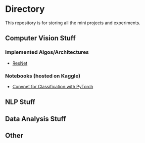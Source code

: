 # Directory

This repository is for storing all the mini projects and experiments.

## Computer Vision Stuff

### Implemented Algos/Architectures
- [ResNet](https://github.com/jytan17/miscellaneous/blob/main/computer_vision/resnet_implementation.py)

### Notebooks (hosted on Kaggle)
- [Convnet for Classification with PyTorch](https://www.kaggle.com/junyongtan/cnns-for-classification#Convnets-for-Classification-with-PyTorch)


## NLP Stuff

## Data Analysis Stuff

## Other
